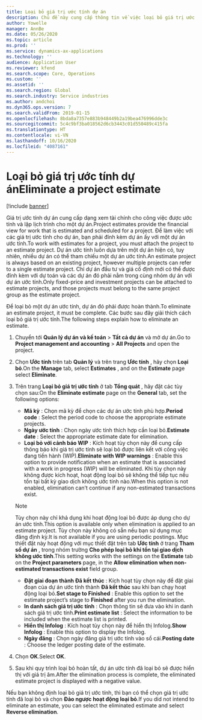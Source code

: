 ```yaml
---
title: Loại bỏ giá trị ước tính dự án
description: Chủ đề này cung cấp thông tin về việc loại bỏ giá trị ước tính dự án sau khi hoàn thành.
author: Yowelle
manager: AnnBe
ms.date: 05/26/2020
ms.topic: article
ms.prod: ''
ms.service: dynamics-ax-applications
ms.technology: ''
audience: Application User
ms.reviewer: kfend
ms.search.scope: Core, Operations
ms.custom: ''
ms.assetid: ''
ms.search.region: Global
ms.search.industry: Service industries
ms.author: andchoi
ms.dyn365.ops.version: 7
ms.search.validFrom: 2019-01-15
ms.openlocfilehash: 8bda8a7357e883b948449b2a19bea476996dde3c
ms.sourcegitcommit: 5c4c9bf3ba018562d6cb3443c01d550489c415fa
ms.translationtype: HT
ms.contentlocale: vi-VN
ms.lasthandoff: 10/16/2020
ms.locfileid: "4087161"
---
```

# <a name="eliminate-a-project-estimate"></a><span data-ttu-id="bb995-103">Loại bỏ giá trị ước tính dự án</span><span class="sxs-lookup"><span data-stu-id="bb995-103">Eliminate a project estimate</span></span>

[!include [banner](../includes/banner.md)]

<span data-ttu-id="bb995-104">Giá trị ước tính dự án cung cấp dạng xem tài chính cho công việc được ước tính và lập lịch trình cho một dự án.</span><span class="sxs-lookup"><span data-stu-id="bb995-104">Project estimates provide the financial view for work that is estimated and scheduled for a project.</span></span> <span data-ttu-id="bb995-105">Để làm việc với các giá trị ước tính cho dự án, bạn phải đính kèm dự án ấy với một dự án ước tính.</span><span class="sxs-lookup"><span data-stu-id="bb995-105">To work with estimates for a project, you must attach the project to an estimate project.</span></span> <span data-ttu-id="bb995-106">Dự án ước tính luôn dựa trên một dự án hiện có, tuy nhiên, nhiều dự án có thể tham chiếu một dự án ước tính.</span><span class="sxs-lookup"><span data-stu-id="bb995-106">An estimate project is always based on an existing project, however multiple projects can refer to a single estimate project.</span></span> <span data-ttu-id="bb995-107">Chỉ dự án đầu tư và giá cố định mới có thể được đính kèm với dự toán và các dự án đó phải nằm trong cùng nhóm dự án với dự án ước tính.</span><span class="sxs-lookup"><span data-stu-id="bb995-107">Only fixed-price and investment projects can be attached to estimate projects, and those projects must belong to the same project group as the estimate project.</span></span>

<span data-ttu-id="bb995-108">Để loại bỏ một dự án ước tính, dự án đó phải được hoàn thành.</span><span class="sxs-lookup"><span data-stu-id="bb995-108">To eliminate an estimate project, it must be complete.</span></span> <span data-ttu-id="bb995-109">Các bước sau đây giải thích cách loại bỏ giá trị ước tính.</span><span class="sxs-lookup"><span data-stu-id="bb995-109">The following steps explain how to eliminate an estimate.</span></span>

1. <span data-ttu-id="bb995-110">Chuyển tới **Quản lý dự án và kế toán** > **Tất cả dự án** và mở dự án.</span><span class="sxs-lookup"><span data-stu-id="bb995-110">Go to **Project management and accounting** > **All Projects** and open the project.</span></span> 
2. <span data-ttu-id="bb995-111">Chọn **Ước tính** trên tab **Quản lý** và trên trang **Ước tính** , hãy chọn **Loại bỏ**.</span><span class="sxs-lookup"><span data-stu-id="bb995-111">On the **Manage** tab, select **Estimates** , and on the **Estimate** page select **Eliminate**.</span></span>
3. <span data-ttu-id="bb995-112">Trên trang **Loại bỏ giá trị ước tính** ở tab **Tổng quát** , hãy đặt các tùy chọn sau:</span><span class="sxs-lookup"><span data-stu-id="bb995-112">On the **Eliminate estimate** page on the **General** tab, set the following options:</span></span>

   - <span data-ttu-id="bb995-113">**Mã kỳ** : Chọn mã kỳ để chọn các dự án ước tính phù hợp.</span><span class="sxs-lookup"><span data-stu-id="bb995-113">**Period code** : Select the period code to choose the appropriate estimate projects.</span></span> 
   - <span data-ttu-id="bb995-114">**Ngày ước tính** : Chọn ngày ước tính thích hợp cần loại bỏ.</span><span class="sxs-lookup"><span data-stu-id="bb995-114">**Estimate date** : Select the appropriate estimate date for elimination.</span></span>
   - <span data-ttu-id="bb995-115">**Loại bỏ với cảnh báo WIP** : Kích hoạt tùy chọn này để cung cấp thông báo khi giá trị ước tính sẽ loại bỏ được liên kết với công việc đang tiến hành (WIP).</span><span class="sxs-lookup"><span data-stu-id="bb995-115">**Eliminate with WIP warnings** : Enable this option to provide notification when an estimate that is associated with a work in progress (WIP) will be eliminated.</span></span> <span data-ttu-id="bb995-116">Khi tùy chọn này không được kích hoạt, hoạt động loại bỏ sẽ không thể tiếp tục nếu tồn tại bất kỳ giao dịch không ước tính nào.</span><span class="sxs-lookup"><span data-stu-id="bb995-116">When this option is not enabled, elimination can’t continue if any non-estimated transactions exist.</span></span> 
   > [!NOTE]
   > <span data-ttu-id="bb995-117">Tùy chọn này chỉ khả dụng khi hoạt động loại bỏ được áp dụng cho dự án ước tính.</span><span class="sxs-lookup"><span data-stu-id="bb995-117">This option is available only when elimination is applied to an estimate project.</span></span> <span data-ttu-id="bb995-118">Tùy chọn này không có sẵn nếu bạn sử dụng mục đăng định kỳ.</span><span class="sxs-lookup"><span data-stu-id="bb995-118">It is not available if you are using periodic postings.</span></span> <span data-ttu-id="bb995-119">Mục thiết đặt này hoạt động với mục thiết đặt trên tab **Ước tính** ở trang **Tham số dự án** , trong nhóm trường **Cho phép loại bỏ khi tồn tại giao dịch không ước tính**.</span><span class="sxs-lookup"><span data-stu-id="bb995-119">This setting works with the settings on the **Estimate** tab on the **Project parameters** page, in the **Allow elimination when non-estimated transactions exist** field group.</span></span>
   - <span data-ttu-id="bb995-120">**Đặt giai đoạn thành Đã kết thúc** : Kích hoạt tùy chọn này để đặt giai đoạn của dự án ước tính thành **Đã kết thúc** sau khi bạn chạy hoạt động loại bỏ.</span><span class="sxs-lookup"><span data-stu-id="bb995-120">**Set stage to Finished** : Enable this option to set the estimate project’s stage to **Finished** after you run the elimination.</span></span>
   - <span data-ttu-id="bb995-121">**In danh sách giá trị ước tính** : Chọn thông tin sẽ đưa vào khi in danh sách giá trị ước tính.</span><span class="sxs-lookup"><span data-stu-id="bb995-121">**Print estimate list** : Select the information to be included when the estimate list is printed.</span></span>
   - <span data-ttu-id="bb995-122">**Hiển thị Infolog** : Kích hoạt tùy chọn này để hiển thị Infolog.</span><span class="sxs-lookup"><span data-stu-id="bb995-122">**Show Infolog** : Enable this option to display the Infolog.</span></span>
   - <span data-ttu-id="bb995-123">**Ngày đăng** : Chọn ngày đăng giá trị ước tính vào sổ cái.</span><span class="sxs-lookup"><span data-stu-id="bb995-123">**Posting date** : Choose the ledger posting date of the estimate.</span></span>

4.  <span data-ttu-id="bb995-124">Chọn **OK**.</span><span class="sxs-lookup"><span data-stu-id="bb995-124">Select **OK**.</span></span>
5. <span data-ttu-id="bb995-125">Sau khi quy trình loại bỏ hoàn tất, dự án ước tính đã loại bỏ sẽ được hiển thị với giá trị âm.</span><span class="sxs-lookup"><span data-stu-id="bb995-125">After the elimination process is complete, the eliminated estimate project is displayed with a negative value.</span></span> 

<span data-ttu-id="bb995-126">Nếu bạn không định loại bỏ giá trị ước tính, thì bạn có thể chọn giá trị ước tính đã loại bỏ và chọn **Đảo ngược hoạt động loại bỏ**.</span><span class="sxs-lookup"><span data-stu-id="bb995-126">If you did not intend to eliminate an estimate, you can select the eliminated estimate and select **Reverse elimination**.</span></span>   
